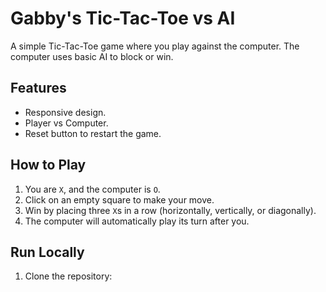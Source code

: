 # Gabby's Tic-Tac-Toe vs AI

A simple Tic-Tac-Toe game where you play against the computer. The computer uses basic AI to block or win.

## Features
- Responsive design.
- Player vs Computer.
- Reset button to restart the game.

## How to Play
1. You are `X`, and the computer is `O`.
2. Click on an empty square to make your move.
3. Win by placing three `X`s in a row (horizontally, vertically, or diagonally).
4. The computer will automatically play its turn after you.

## Run Locally
1. Clone the repository:
